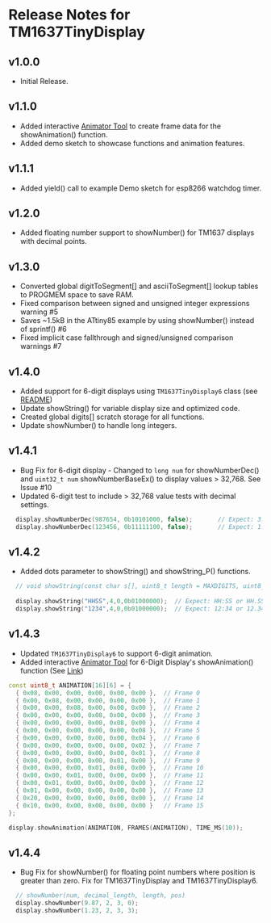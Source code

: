 # Release Notes for TM1637TinyDisplay

## v1.0.0
- Initial Release.

## v1.1.0 
- Added interactive [Animator Tool](https://jasonacox.github.io/TM1637TinyDisplay/examples/7-segment-animator.html) to create frame data for the showAnimation() function.
- Added demo sketch to showcase functions and animation features.

## v1.1.1
- Added yield() call to example Demo sketch for esp8266 watchdog timer.

## v1.2.0
- Added floating number support to showNumber() for TM1637 displays with decimal points.

## v1.3.0
- Converted global digitToSegment[] and asciiToSegment[] lookup tables to PROGMEM space to save RAM.
- Fixed comparison between signed and unsigned integer expressions warning #5 
- Saves ~1.5kB in the ATtiny85 example by using showNumber() instead of sprintf() #6
- Fixed implicit case fallthrough and signed/unsigned comparison warnings #7

## v1.4.0 
- Added support for 6-digit displays using `TM1637TinyDisplay6` class (see [README](https://github.com/jasonacox/TM1637TinyDisplay#tm1637-6-digit-display---tm1637tinydisplay6))
- Update showString() for variable display size and optimized code.
- Created global digits[] scratch storage for all functions.
- Update showNumber() to handle long integers.

## v1.4.1
- Bug Fix for 6-digit display - Changed to `long num` for showNumberDec() and `uint32_t num` showNumberBaseEx() to display values > 32,768.  See Issue #10
- Updated 6-digit test to include > 32,768 value tests with decimal settings.
```cpp
  display.showNumberDec(987654, 0b10101000, false);       // Expect: 3.03.03.
  display.showNumberDec(123456, 0b11111100, false);       // Expect: 1.2.3.4.5.6.
```

## v1.4.2
- Added dots parameter to showString() and showString_P() functions.
```cpp
  // void showString(const char s[], uint8_t length = MAXDIGITS, uint8_t pos = 0, uint8_t dots = 0);
  
  display.showString("HHSS",4,0,0b01000000);  // Expect: HH:SS or HH.SS
  display.showString("1234",4,0,0b01000000);  // Expect: 12:34 or 12.34
```

## v1.4.3
- Updated `TM1637TinyDisplay6` to support 6-digit animation.
- Added interactive [Animator Tool](https://jasonacox.github.io/TM1637TinyDisplay/examples/7-segment-animator6.html) for 6-Digit Display's showAnimation() function (See [Link](https://jasonacox.github.io/TM1637TinyDisplay/examples/7-segment-animator6.html))
```cpp
const uint8_t ANIMATION[16][6] = {
  { 0x08, 0x00, 0x00, 0x00, 0x00, 0x00 },  // Frame 0
  { 0x00, 0x08, 0x00, 0x00, 0x00, 0x00 },  // Frame 1
  { 0x00, 0x00, 0x08, 0x00, 0x00, 0x00 },  // Frame 2
  { 0x00, 0x00, 0x00, 0x08, 0x00, 0x00 },  // Frame 3
  { 0x00, 0x00, 0x00, 0x00, 0x08, 0x00 },  // Frame 4
  { 0x00, 0x00, 0x00, 0x00, 0x00, 0x08 },  // Frame 5
  { 0x00, 0x00, 0x00, 0x00, 0x00, 0x04 },  // Frame 6
  { 0x00, 0x00, 0x00, 0x00, 0x00, 0x02 },  // Frame 7
  { 0x00, 0x00, 0x00, 0x00, 0x00, 0x01 },  // Frame 8
  { 0x00, 0x00, 0x00, 0x00, 0x01, 0x00 },  // Frame 9
  { 0x00, 0x00, 0x00, 0x01, 0x00, 0x00 },  // Frame 10
  { 0x00, 0x00, 0x01, 0x00, 0x00, 0x00 },  // Frame 11
  { 0x00, 0x01, 0x00, 0x00, 0x00, 0x00 },  // Frame 12
  { 0x01, 0x00, 0x00, 0x00, 0x00, 0x00 },  // Frame 13
  { 0x20, 0x00, 0x00, 0x00, 0x00, 0x00 },  // Frame 14
  { 0x10, 0x00, 0x00, 0x00, 0x00, 0x00 }   // Frame 15
};

display.showAnimation(ANIMATION, FRAMES(ANIMATION), TIME_MS(10));
```

## v1.4.4
- Bug Fix for showNumber() for floating point numbers where position is greater than zero.  Fix for TM1637TinyDisplay and TM1637TinyDisplay6.
```cpp
  // showNumber(num, decimal_length, length, pos)
  display.showNumber(9.87, 2, 3, 0);
  display.showNumber(1.23, 2, 3, 3);
```
